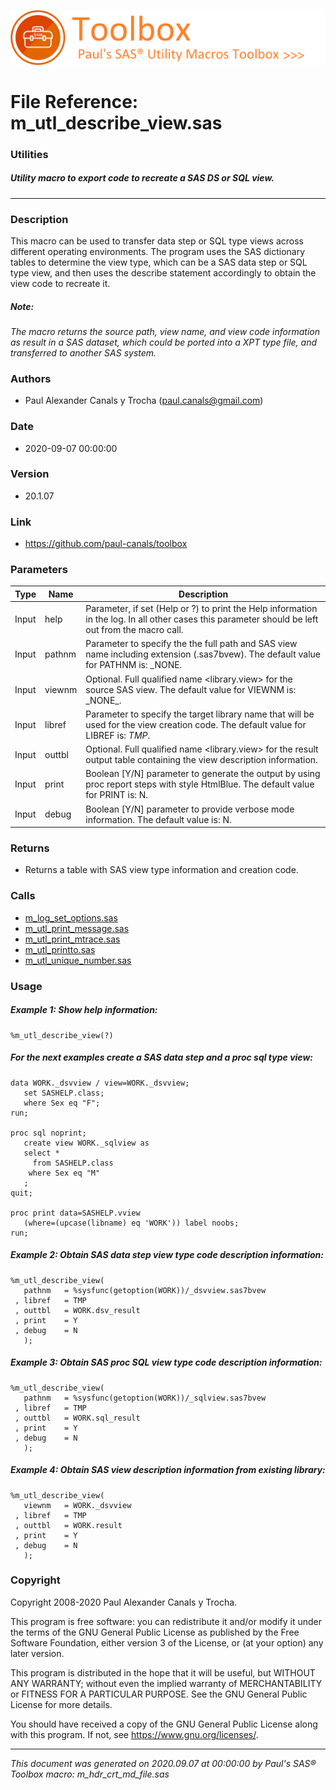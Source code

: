 ![../../misc/images/doc_banner.png](../../misc/images/doc_banner.png)
# 
# File Reference: m_utl_describe_view.sas

### Utilities

##### Utility macro to export code to recreate a SAS DS or SQL view.

***

### Description
This macro can be used to transfer data step or SQL type views across different operating environments. The program uses the SAS dictionary tables to determine the view type, which can be a SAS data step or SQL type view, and then uses the describe statement accordingly to obtain the view code to recreate it.

##### *Note:*
*The macro returns the source path, view name, and view code information as result in a SAS dataset, which could be ported into a XPT type file, and transferred to another SAS system.*

### Authors
* Paul Alexander Canals y Trocha (paul.canals@gmail.com)

### Date
* 2020-09-07 00:00:00

### Version
* 20.1.07

### Link
* https://github.com/paul-canals/toolbox

### Parameters
| Type | Name | Description |
| ---- | ---- | ----------- |
| Input | help | Parameter, if set (Help or ?) to print the Help information in the log. In all other cases this parameter should be left out from the macro call. |
| Input | pathnm | Parameter to specify the the full path and SAS view name including extension (.sas7bvew). The default value for PATHNM is: _NONE. |
| Input | viewnm | Optional. Full qualified name <library.view> for the source SAS view. The default value for VIEWNM is: \_NONE\_. |
| Input | libref | Parameter to specify the target library name that will be used for the view creation code. The default value for LIBREF is: _TMP_. |
| Input | outtbl | Optional. Full qualified name <library.view> for the result output table containing the view description information. |
| Input | print | Boolean [Y/N] parameter to generate the output by using proc report steps with style HtmlBlue. The default value for PRINT is: N. |
| Input | debug | Boolean [Y/N] parameter to provide verbose mode information. The default value is: N. |

### Returns
* Returns a table with SAS view type information and creation code.

### Calls
* [m_log_set_options.sas](m_log_set_options.md)
* [m_utl_print_message.sas](m_utl_print_message.md)
* [m_utl_print_mtrace.sas](m_utl_print_mtrace.md)
* [m_utl_printto.sas](m_utl_printto.md)
* [m_utl_unique_number.sas](m_utl_unique_number.md)

### Usage

##### Example 1: Show help information:
```sas
%m_utl_describe_view(?)
```

##### For the next examples create a SAS data step and a proc sql type view:
```sas
data WORK._dsvview / view=WORK._dsvview;
   set SASHELP.class;
   where Sex eq "F";
run;

proc sql noprint;
   create view WORK._sqlview as
   select *
     from SASHELP.class
    where Sex eq "M"
   ;
quit;

proc print data=SASHELP.vview
   (where=(upcase(libname) eq 'WORK')) label noobs;
run;
```

##### Example 2: Obtain SAS data step view type code description information:
```sas
%m_utl_describe_view(
   pathnm   = %sysfunc(getoption(WORK))/_dsvview.sas7bvew
 , libref   = TMP
 , outtbl   = WORK.dsv_result
 , print    = Y
 , debug    = N
   );
```

##### Example 3: Obtain SAS proc SQL view type code description information:
```sas
%m_utl_describe_view(
   pathnm   = %sysfunc(getoption(WORK))/_sqlview.sas7bvew
 , libref   = TMP
 , outtbl   = WORK.sql_result
 , print    = Y
 , debug    = N
   );
```

##### Example 4: Obtain SAS view description information from existing library:
```sas
%m_utl_describe_view(
   viewnm   = WORK._dsvview
 , libref   = TMP
 , outtbl   = WORK.result
 , print    = Y
 , debug    = N
   );
```

### Copyright
Copyright 2008-2020 Paul Alexander Canals y Trocha. 
 
This program is free software: you can redistribute it and/or modify 
it under the terms of the GNU General Public License as published by 
the Free Software Foundation, either version 3 of the License, or 
(at your option) any later version. 
 
This program is distributed in the hope that it will be useful, 
but WITHOUT ANY WARRANTY; without even the implied warranty of 
MERCHANTABILITY or FITNESS FOR A PARTICULAR PURPOSE. See the 
GNU General Public License for more details. 
 
You should have received a copy of the GNU General Public License 
along with this program. If not, see <https://www.gnu.org/licenses/>. 


***
*This document was generated on 2020.09.07 at 00:00:00 by Paul's SAS&reg; Toolbox macro: m_hdr_crt_md_file.sas*
